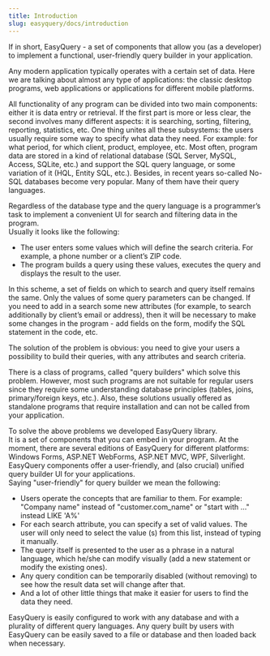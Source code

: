 ```yaml
---
title: Introduction
slug: easyquery/docs/introduction
---
```


<p>If in short, EasyQuery - a set of components that allow you (as a developer) to implement a functional, user-friendly query builder in your application.
  </p>
  <p>
  Any modern application typically operates with a certain set of data. Here we are talking about almost any type of applications: the classic desktop programs, web applications or applications for different mobile platforms.
  </p>
  
  <p>
  All functionality of any program can be divided into two main components: either it is data entry or retrieval. If the first part is more or less clear, the second involves many different aspects: it is searching, sorting, filtering, reporting, statistics, etc. One thing unites all these subsystems: the users usually require some way to specify what data they need. For example: for what period, for which client, product, employee, etc. Most often, program data are stored in a kind of relational database (SQL Server, MySQL, Access, SQLite, etc.) and support the SQL query language, or some variation of it (HQL, Entity SQL, etc.). Besides, in recent years so-called No-SQL databases become very popular. Many of them have their query languages.
  </p>
  <p>
  Regardless of the database type and the query language is a programmer’s task to implement a convenient UI for search and filtering data in the program.
  <br> Usually it looks like the following:
  </p>
  <ul>
  <li>The user enters some values which will define the search criteria. For example, a phone number or a client’s ZIP code.</li>
  <li>The program builds a query using these values, executes the query and displays the result to the user.</li>
  </ul>
  <p>
  In this scheme, a set of fields on which to search and query itself remains the same. Only the values of some query parameters can be changed. If you need to add in a search some new attributes (for example, to search additionally by client’s email or address), then it will be necessary to make some changes in the program - add fields on the form, modify the SQL statement in the code, etc.
  </p>
  <p>
  The solution of the problem is obvious: you need to give your users a possibility to build their queries, with any attributes and search criteria.
  </p>
  <p>
  There is a class of programs, called "query builders" which solve this problem. However, most such programs are not suitable for regular users since they require some understanding database principles (tables, joins, primary/foreign keys, etc.). Also, these solutions usually offered as standalone programs that require installation and can not be called from your application.
  </p>
  <p>
  To solve the above problems we developed EasyQuery library.
  <br> It is a set of components that you can embed in your program. At the moment, there are several editions of EasyQuery for different platforms: Windows Forms, ASP.NET WebForms, ASP.NET MVC, WPF, Silverlight. EasyQuery components offer a user-friendly, and (also crucial) unified query builder UI for your applications.
  <br> Saying "user-friendly" for query builder we mean the following:
  </p>
  <ul>
  <li>
  Users operate the concepts that are familiar to them. For example: "Company name" instead of "customer.com_name" or "start with ..." instead LIKE 'A%'
  </li>
  <li>
  For each search attribute, you can specify a set of valid values. The user will only need to select the value (s) from this list, instead of typing it manually.
  </li>
  <li>
  The query itself is presented to the user as a phrase in a natural language, which he/she can modify visually (add a new statement or modify the existing ones).
  </li>
  <li>
  Any query condition can be temporarily disabled (without removing) to see how the result data set will change after that.
  </li>
  <li>
  And a lot of other little things that make it easier for users to find the data they need.
  </li>
  </ul>
  <p>
  EasyQuery is easily configured to work with any database and with a plurality of different query languages. Any query built by users with EasyQuery can be easily saved to a file or database and then loaded back when necessary.
  </p>